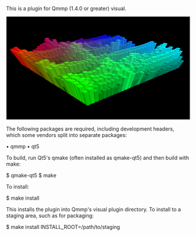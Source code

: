 This is a plugin for Qmmp (1.4.0 or greater) visual.

![Image](https://github.com/TTK-qmmp/qmmp-mountain/blob/master/image/1.png?raw=true)

The following packages are required, including development headers,
which some vendors split into separate packages:

• qmmp
• qt5

To build, run Qt5's qmake (often installed as qmake-qt5) and then build
with make:

$ qmake-qt5
$ make

To install:

$ make install

This installs the plugin into Qmmp's visual plugin directory.  To install
to a staging area, such as for packaging:

$ make install INSTALL_ROOT=/path/to/staging